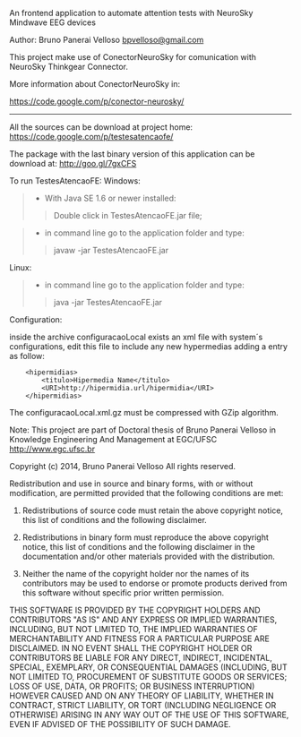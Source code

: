 An frontend application to automate attention tests with NeuroSky Mindwave EEG devices

Author: Bruno Panerai Velloso bpvelloso@gmail.com

This project make use of ConectorNeuroSky for comunication with NeuroSky Thinkgear Connector.

More information about ConectorNeuroSky in:

https://code.google.com/p/conector-neurosky/

---

All the sources can be download at project home:
https://code.google.com/p/testesatencaofe/

The package with the last binary version of this application can be download at:
http://goo.gl/7gxCFS


To run TestesAtencaoFE:
Windows:
> - With Java SE 1.6 or newer installed:
> > Double click in TestesAtencaoFE.jar file;


> - in command line go to the application folder and type:
> > javaw -jar TestesAtencaoFE.jar

Linux:

> - in command line go to the application folder and type:
> > java -jar TestesAtencaoFE.jar


Configuration:

inside the archive configuracaoLocal exists an xml file with system´s
configurations, edit this file to include any new hypermedias adding a
entry as follow:
```
    <hipermidias>
        <titulo>Hipermedia Name</titulo>
        <URI>http://hipermidia.url/hipermidia</URI>
    </hipermidias>
```
The configuracaoLocal.xml.gz must be compressed with GZip algorithm.



Note:
This project are part of Doctoral thesis of Bruno Panerai Velloso in Knowledge
Engineering And Management at EGC/UFSC http://www.egc.ufsc.br


Copyright (c) 2014, Bruno Panerai Velloso
All rights reserved.

Redistribution and use in source and binary forms, with or without modification,
are permitted provided that the following conditions are met:

1. Redistributions of source code must retain the above copyright notice, this
list of conditions and the following disclaimer.

2. Redistributions in binary form must reproduce the above copyright notice,
this list of conditions and the following disclaimer in the documentation
and/or other materials provided with the distribution.

3. Neither the name of the copyright holder nor the names of its contributors
may be used to endorse or promote products derived from this software without
specific prior written permission.

THIS SOFTWARE IS PROVIDED BY THE COPYRIGHT HOLDERS AND CONTRIBUTORS "AS IS" AND
ANY EXPRESS OR IMPLIED WARRANTIES, INCLUDING, BUT NOT LIMITED TO, THE IMPLIED
WARRANTIES OF MERCHANTABILITY AND FITNESS FOR A PARTICULAR PURPOSE ARE
DISCLAIMED. IN NO EVENT SHALL THE COPYRIGHT HOLDER OR CONTRIBUTORS BE LIABLE
FOR ANY DIRECT, INDIRECT, INCIDENTAL, SPECIAL, EXEMPLARY, OR CONSEQUENTIAL
DAMAGES (INCLUDING, BUT NOT LIMITED TO, PROCUREMENT OF SUBSTITUTE GOODS OR
SERVICES; LOSS OF USE, DATA, OR PROFITS; OR BUSINESS INTERRUPTION) HOWEVER
CAUSED AND ON ANY THEORY OF LIABILITY, WHETHER IN CONTRACT, STRICT LIABILITY,
OR TORT (INCLUDING NEGLIGENCE OR OTHERWISE) ARISING IN ANY WAY OUT OF THE USE
OF THIS SOFTWARE, EVEN IF ADVISED OF THE POSSIBILITY OF SUCH DAMAGE.